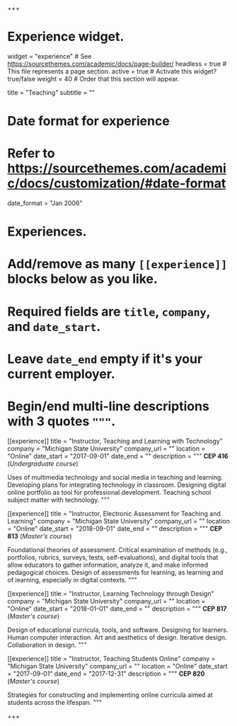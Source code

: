 +++
# Experience widget.
widget = "experience"  # See https://sourcethemes.com/academic/docs/page-builder/
headless = true  # This file represents a page section.
active = true  # Activate this widget? true/false
weight = 40  # Order that this section will appear.

title = "Teaching"
subtitle = ""

# Date format for experience
#   Refer to https://sourcethemes.com/academic/docs/customization/#date-format
date_format = "Jan 2006"

# Experiences.
#   Add/remove as many `[[experience]]` blocks below as you like.
#   Required fields are `title`, `company`, and `date_start`.
#   Leave `date_end` empty if it's your current employer.
#   Begin/end multi-line descriptions with 3 quotes `"""`.


[[experience]]
  title = "Instructor, Teaching and Learning with Technology"
  company = "Michigan State University"
  company_url = ""
  location = "Online"
  date_start = "2017-09-01"
  date_end = ""
  description = """
**CEP 416** (*Undergraduate course*)

Uses of multimedia technology and social media in teaching and learning. Developing plans for integrating technology in classroom. Designing digital online portfolio as tool for professional development. Teaching school subject matter with technology.
  """


[[experience]]
  title = "Instructor, Electronic Assessment for Teaching and Learning"
  company = "Michigan State University"
  company_url = ""
  location = "Online"
  date_start = "2018-09-01"
  date_end = ""
  description = """
**CEP 813** (*Master's course*)

Foundational theories of assessment. Critical examination of methods (e.g., portfolios, rubrics, surveys, tests, self-evaluations), and digital tools that allow educators to gather information, analyze it, and make informed pedagogical choices. Design of assessments for learning, as learning and of learning, especially in digital contexts.
  """


[[experience]]
  title = "Instructor, Learning Technology through Design"
  company = "Michigan State University"
  company_url = ""
  location = "Online"
  date_start = "2018-01-01"
  date_end = ""
  description = """
**CEP 817** (*Master's course*)

Design of educational curricula, tools, and software. Designing for learners. Human computer interaction. Art and aesthetics of design. Iterative design. Collaboration in design.
  """


[[experience]]
  title = "Instructor, Teaching Students Online"
  company = "Michigan State University"
  company_url = ""
  location = "Online"
  date_start = "2017-09-01"
  date_end = "2017-12-31"
  description = """
**CEP 820** (*Master's course*)

Strategies for constructing and implementing online curricula aimed at students across the lifespan.
  """

+++
